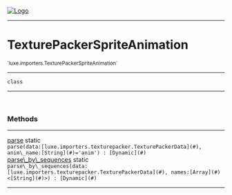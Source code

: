 
[![Logo](../../../images/logo.png)](../../../api/index.html)

---



<h1>TexturePackerSpriteAnimation</h1>
<small>`luxe.importers.TexturePackerSpriteAnimation`</small>



---

`class`

---

&nbsp;
&nbsp;







<h3>Methods</h3> <hr/><span class="method apipage">
            <a name="parse"><a class="lift" href="#parse">parse</a></a> <span class="inline-block static">static</span><div class="clear"></div><code class="signature apipage">parse(data:[luxe.importers.texturepacker.TexturePackerData](#)<span></span>, anim\_name:[String](#)<span>=&#x27;anim&#x27;</span>) : [Dynamic](#)</code><br/><span class="small_desc_flat"></span>
        </span>
    <span class="method apipage">
            <a name="parse_by_sequences"><a class="lift" href="#parse_by_sequences">parse\_by\_sequences</a></a> <span class="inline-block static">static</span><div class="clear"></div><code class="signature apipage">parse\_by\_sequences(data:[luxe.importers.texturepacker.TexturePackerData](#)<span></span>, names:[Array](#)&lt;[String](#)&gt;<span></span>) : [Dynamic](#)</code><br/><span class="small_desc_flat"></span>
        </span>
    





---

&nbsp;
&nbsp;
&nbsp;
&nbsp;